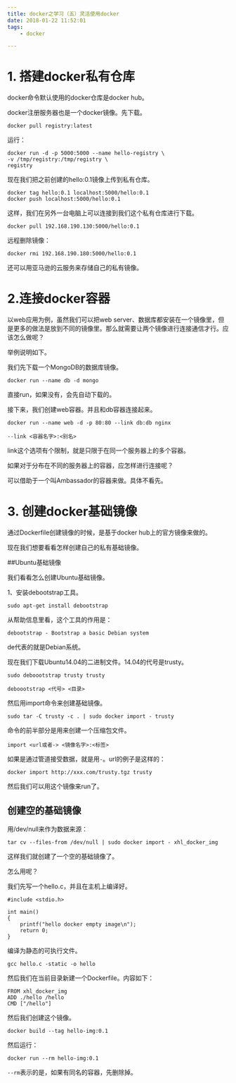 ```yaml
---
title: docker之学习（五）灵活使用docker
date: 2018-01-22 11:52:01
tags:
	- docker

---
```




# 1. 搭建docker私有仓库

docker命令默认使用的docker仓库是docker hub。

docker注册服务器也是一个docker镜像。先下载。

```
docker pull registry:latest
```

运行：

```
docker run -d -p 5000:5000 --name hello-registry \
-v /tmp/registry:/tmp/registry \
registry
```

现在我们把之前创建的hello:0.1镜像上传到私有仓库。

```
docker tag hello:0.1 localhost:5000/hello:0.1
docker push localhost:5000/hello:0.1
```

这样，我们在另外一台电脑上可以连接到我们这个私有仓库进行下载。

````
docker pull 192.168.190.130:5000/hello:0.1
````

远程删除镜像：

```
docker rmi 192.168.190.180:5000/hello:0.1
```

还可以用亚马逊的云服务来存储自己的私有镜像。



# 2.连接docker容器

以web应用为例，虽然我们可以把web server、数据库都安装在一个镜像里，但是更多的做法是放到不同的镜像里。那么就需要让两个镜像进行连接通信才行。应该怎么做呢？

举例说明如下。

我们先下载一个MongoDB的数据库镜像。

```
docker run --name db -d mongo
```

直接run，如果没有，会先自动下载的。

接下来，我们创建web容器。并且和db容器连接起来。

```
docker run --name web -d -p 80:80 --link db:db nginx
```

`--link <容器名字>:<别名>`

link这个选项有个限制，就是只限于在同一个服务器上的多个容器。

如果对于分布在不同的服务器上的容器，应怎样进行连接呢？

可以借助于一个叫Ambassador的容器来做。具体不看先。



# 3. 创建docker基础镜像

通过Dockerfile创建镜像的时候，是基于docker hub上的官方镜像来做的。

现在我们想要看看怎样创建自己的私有基础镜像。

##Ubuntu基础镜像

我们看看怎么创建Ubuntu基础镜像。

1、安装debootstrap工具。

```
sudo apt-get install debootstrap
```

从帮助信息里看，这个工具的作用是：

```
debootstrap - Bootstrap a basic Debian system
```

de代表的就是Debian系统。

现在我们下载Ubuntu14.04的二进制文件。14.04的代号是trusty。

```
sudo deboootstrap trusty trusty
```

`deboootstrap <代号> <目录>`

然后用import命令来创建基础镜像。

```
sudo tar -C trusty -c . | sudo docker import - trusty
```

命令的前半部分是用来创建一个压缩包文件。

`import <url或者-> <镜像名字>:<标签> `

如果是通过管道接受数据，就是用`-`。url的例子是这样的：

```
docker import http://xxx.com/trusty.tgz trusty
```

然后我们可以用这个镜像来run了。



## 创建空的基础镜像

用/dev/null来作为数据来源：

```
tar cv --files-from /dev/null | sudo docker import - xhl_docker_img
```

这样我们就创建了一个空的基础镜像了。

怎么用呢？

我们先写一个hello.c，并且在主机上编译好。

```
#include <stdio.h>

int main()
{
    printf("hello docker empty image\n");
    return 0;
}

```

编译为静态的可执行文件。

```
gcc hello.c -static -o hello
```

然后我们在当前目录新建一个Dockerfile。内容如下：

```
FROM xhl_docker_img
ADD ./hello /hello
CMD ["/hello"]
```

然后我们创建这个镜像。

```
docker build --tag hello-img:0.1
```

然后运行：

```
docker run --rm hello-img:0.1
```

`--rm`表示的是，如果有同名的容器，先删除掉。



